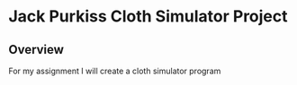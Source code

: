 # Jack Purkiss Cloth Simulator Project

## Overview

For my assignment I will create a cloth simulator program
